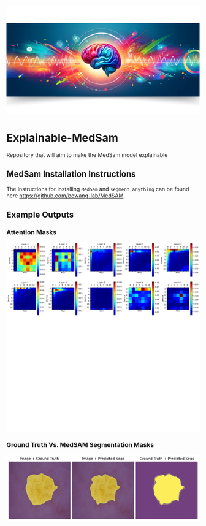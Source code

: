 ![](https://github.com/rydeveraumn/Explainable-MedSam/blob/main/explainable-medsam-banner.png)

# Explainable-MedSam
Repository that will aim to make the MedSam model explainable

## MedSam Installation Instructions
The instructions for installing `MedSam` and `segment_anything` can be found here https://github.com/bowang-lab/MedSAM.

## Example Outputs
### Attention Masks
![](https://github.com/rydeveraumn/Explainable-MedSAM/blob/main/images/2D-CT-MedSAM-Attention.png)

### Ground Truth Vs. MedSAM Segmentation Masks
![](https://github.com/rydeveraumn/Explainable-MedSAM/blob/main/images/gt-prediction.png)



